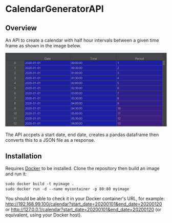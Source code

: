 # CalendarGeneratorAPI

## Overview

An API to create a calendar with half hour intervals between a given time frame as shown in the image below.

![Image of DataFrame](https://github.com/Roundy123/CalendarGeneratorAPI/blob/master/calendargeneratoroutput.png)

The API accpets a start date, end date, creates a pandas dataframe then converts this to a JSON file as a response.

## Installation

Requires [Docker](https://www.docker.com/) to be installed. Clone the repository then build an image and run it:

```
sudo docker build -t myimage .
sudo docker run -d --name mycontainer -p 80:80 myimage 
```

You should be able to check it in your Docker container's URL, for example: http://192.168.99.100/calendar?start_date=20200101&end_date=20200120 or http://127.0.0.1/calendar?start_date=20200101&end_date=20200120 (or equivalent, using your Docker host).
